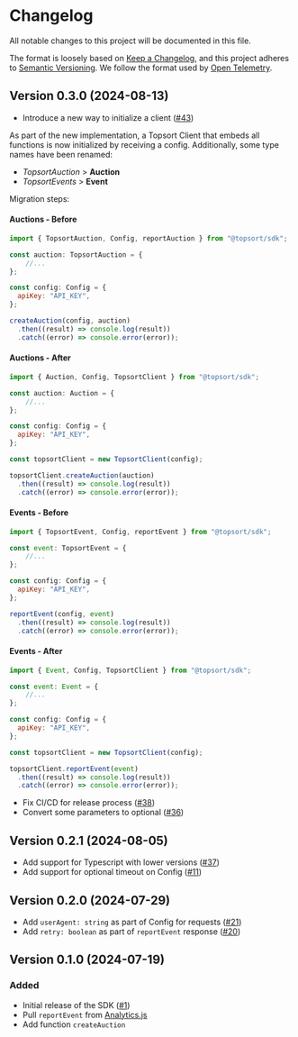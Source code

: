 # Changelog

All notable changes to this project will be documented in this file.

The format is loosely based on [Keep a Changelog](https://keepachangelog.com/en/1.0.0/),
and this project adheres to [Semantic Versioning](https://semver.org/spec/v2.0.0.html).
We follow the format used by [Open Telemetry](https://github.com/open-telemetry/opentelemetry-python/blob/main/CHANGELOG.md).

## Version 0.3.0 (2024-08-13)

- Introduce a new way to initialize a client ([#43](https://github.com/Topsort/topsort.js/pull/43))

As part of the new implementation, a Topsort Client that embeds all functions is now initialized by receiving a config. Additionally, some type names have been renamed:
- _TopsortAuction_ > **Auction**
- _TopsortEvents_ > **Event**

Migration steps:

#### Auctions - Before
```js
import { TopsortAuction, Config, reportAuction } from "@topsort/sdk";

const auction: TopsortAuction = {
    //...
};

const config: Config = {
  apiKey: "API_KEY",
};

createAuction(config, auction)
  .then((result) => console.log(result))
  .catch((error) => console.error(error));
```

#### Auctions - After
```js
import { Auction, Config, TopsortClient } from "@topsort/sdk";

const auction: Auction = {
    //...
};

const config: Config = {
  apiKey: "API_KEY",
};

const topsortClient = new TopsortClient(config);

topsortClient.createAuction(auction)
  .then((result) => console.log(result))
  .catch((error) => console.error(error));
```


#### Events - Before
```js
import { TopsortEvent, Config, reportEvent } from "@topsort/sdk";

const event: TopsortEvent = {
    //...
};

const config: Config = {
  apiKey: "API_KEY",
};

reportEvent(config, event)
  .then((result) => console.log(result))
  .catch((error) => console.error(error));
```

#### Events - After
```js
import { Event, Config, TopsortClient } from "@topsort/sdk";

const event: Event = {
    //...
};

const config: Config = {
  apiKey: "API_KEY",
};

const topsortClient = new TopsortClient(config);

topsortClient.reportEvent(event)
  .then((result) => console.log(result))
  .catch((error) => console.error(error));
```

- Fix CI/CD for release process ([#38](https://github.com/Topsort/topsort.js/pull/38))
- Convert some parameters to optional ([#36](https://github.com/Topsort/topsort.js/pull/36))

## Version 0.2.1 (2024-08-05)

- Add support for Typescript with lower versions ([#37](https://github.com/Topsort/topsort.js/pull/37))
- Add support for optional timeout on Config ([#11](https://github.com/Topsort/topsort.js/pull/11))

## Version 0.2.0 (2024-07-29)

- Add `userAgent: string` as part of Config for requests ([#21](https://github.com/Topsort/topsort.js/pull/21))
- Add `retry: boolean` as part of `reportEvent` response ([#20](https://github.com/Topsort/topsort.js/pull/20))

## Version 0.1.0 (2024-07-19)

### Added

- Initial release of the SDK ([#1](https://github.com/Topsort/topsort.js/pull/1))
- Pull `reportEvent` from [Analytics.js](https://github.com/Topsort/analytics.js)
- Add function `createAuction`

